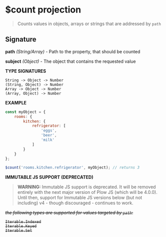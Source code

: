 # $count projection

> Counts values in objects, arrays or strings that are addressed by `path`

## Signature

**path** *(String/Array)* - Path to the property, that should be counted

**subject** *(Object)* - The object that contains the requested value

**TYPE SIGNATURES**
```
String -> Object -> Number
(String, Object) -> Number
Array -> Object -> Number
(Array, Object) -> Number
```

**EXAMPLE**
```js
const myObject = {
	rooms: {
		kitchen: {
			refrigerator: [
				'eggs',
				'beer',
				'milk'
			]
		}
	}
};

$count('rooms.kitchen.refrigerator', myObject); // returns 3
```

**IMMUTABLE JS SUPPORT (DEPRECATED)**

> **WARNING:** Immutable JS support is deprecated. It will be removed entirely with the next major version of Plow JS (which will be 4.0.0). Until then, 
support for Immutable JS versions below (but not including) v4 - though discouraged - continues to work.

<s>*the following types are supported for values targeted by `path`*:
```
Iterable.Indexed
Iterable.Keyed
Iterable.Set
```
</s>
